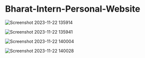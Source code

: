# Bharat-Intern-Personal-Website

![Screenshot 2023-11-22 135914](https://github.com/ZionVas/Bharat-Intern-Personal-Website/assets/148045925/20a360bb-0b07-42f1-8a06-41edfb22888a)

![Screenshot 2023-11-22 135941](https://github.com/ZionVas/Bharat-Intern-Personal-Website/assets/148045925/81c70903-2b41-4925-829f-b0f19f7f800f)

![Screenshot 2023-11-22 140004](https://github.com/ZionVas/Bharat-Intern-Personal-Website/assets/148045925/501c758f-5353-4186-aa91-c46ac98f0275)

![Screenshot 2023-11-22 140028](https://github.com/ZionVas/Bharat-Intern-Personal-Website/assets/148045925/69f2bd4b-cf76-4a99-a628-13e4b8ff024a)
